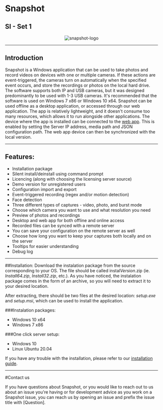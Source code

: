 # Snapshot

## SI - Set 1

<p align="center">
  <img src="https://user-images.githubusercontent.com/73041886/162007995-de799515-409a-4ec0-8a11-b6baad338c48.png" alt="snapshot-logo"/>
</p>


------------


## Introduction

Snapshot is a Windows application that can be used to take photos and record videos on devices with one or multiple cameras. If these actions are event-triggered, the cameras turn on automatically when the specified event occurs, and store the recordings or photos on the local hard drive. The software supports both IP and USB cameras, but it was designed predominantly to be used with 1-3 USB cameras. It's recommended that the software is used on Windows 7 x86 or Windows 10 x64. Snapshot can be used offline as a desktop application, or accessed through our web application. The app is relatively lightweight, and it doesn't consume too many resources, which allows it to run alongside other applications. The device where the app is installed can be connected to the [web app](https://github.com/icatic1/SI-Grupa2 "web app"). This is enabled by setting the Server IP address, media path and JSON configuration path.
The web app device can then be synchronized with the local version.

------------

## Features:

- Installation package
- Silent install/deinstall using command prompt
- Licencing (along with choosing the licensing server source)
- Demo version for unregistered users
- Configuration import and export
- Event-triggered recording (regex and/or motion detection)
- Face detection
- Three different types of captures - video, photo, and burst mode
- Choose which camera you want to use and what resolution you need
- Preview of photos and recordings
- Desktop and web app for both offline and online access
- Recorded files can be synced with a remote server
- You can save your configuration on the remote server as well
- Choose how long you want to keep your captures both locally and on the server
- Tooltips for easier understanding
- Debug log

------------

##Installation:
Download the instalation package from the source corresponding to your OS. The file should be called instal*Version*.zip (ie. *Install64.zip*, *Install32.zip*, etc.). As you have noticed, the instalation package comes in the form of an archive, so you will need to extract it to your desired location.

After extracting, there should be two files at the desired location: *setup.exe* and *setup.msi*, which can be used to install the application.

###Instalation packages:
- Windows 10 x64
- Windows 7 x86

###One click server setup:
- Windows 10
- Linux Ubuntu 20.04

If you have any trouble with the installation, please refer to our [installation guide](https://docs.google.com/document/d/1TrzqUu_w05X0L3bb2tfjRY48pdPEnpBR-CYDOV_qfxQ/edit?usp=sharing "installation guide").


------------
#Contact us

If you have questions about Snapshot, or you would like to reach out to us about an issue you're having or for development advice as you work on a Snapshot issue, you can reach us by opening an issue and prefix the issue title with [Question].
